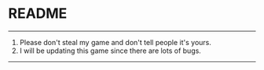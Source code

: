 # README

--------------------------------------------------------------------
1. Please don't steal my game and don't tell people it's yours.
2. I will be updating this game since there are lots of bugs.
--------------------------------------------------------------------
